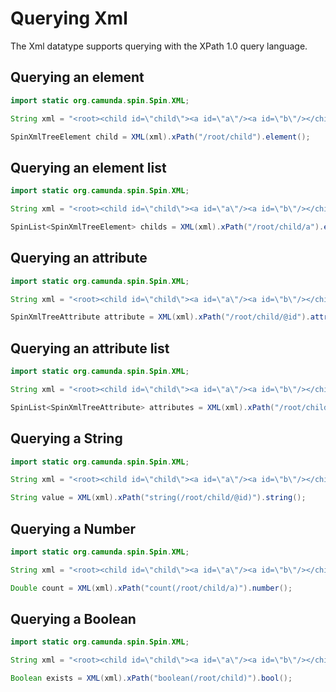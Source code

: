 # Querying Xml

The Xml datatype supports querying with the XPath 1.0 query language.

## Querying an element

```java
import static org.camunda.spin.Spin.XML;

String xml = "<root><child id=\"child\"><a id=\"a\"/><a id=\"b\"/></child></root>";

SpinXmlTreeElement child = XML(xml).xPath("/root/child").element();
```

## Querying an element list

```java
import static org.camunda.spin.Spin.XML;

String xml = "<root><child id=\"child\"><a id=\"a\"/><a id=\"b\"/></child></root>";

SpinList<SpinXmlTreeElement> childs = XML(xml).xPath("/root/child/a").elementList();
```

## Querying an attribute

```java
import static org.camunda.spin.Spin.XML;

String xml = "<root><child id=\"child\"><a id=\"a\"/><a id=\"b\"/></child></root>";

SpinXmlTreeAttribute attribute = XML(xml).xPath("/root/child/@id").attribute();
```

## Querying an attribute list

```java
import static org.camunda.spin.Spin.XML;

String xml = "<root><child id=\"child\"><a id=\"a\"/><a id=\"b\"/></child></root>";

SpinList<SpinXmlTreeAttribute> attributes = XML(xml).xPath("/root/child/a/@id").attributeList();
```

## Querying a String

```java
import static org.camunda.spin.Spin.XML;

String xml = "<root><child id=\"child\"><a id=\"a\"/><a id=\"b\"/></child></root>";

String value = XML(xml).xPath("string(/root/child/@id)").string();
```

## Querying a Number

```java
import static org.camunda.spin.Spin.XML;

String xml = "<root><child id=\"child\"><a id=\"a\"/><a id=\"b\"/></child></root>";

Double count = XML(xml).xPath("count(/root/child/a)").number();
```

## Querying a Boolean

```java
import static org.camunda.spin.Spin.XML;

String xml = "<root><child id=\"child\"><a id=\"a\"/><a id=\"b\"/></child></root>";

Boolean exists = XML(xml).xPath("boolean(/root/child)").bool();
```
